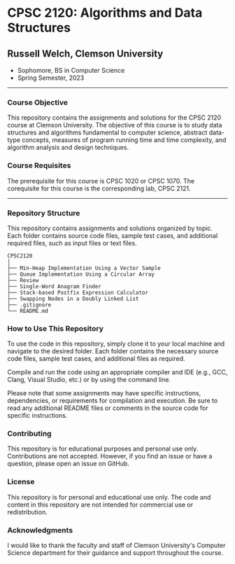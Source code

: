 # CPSC 2120: Algorithms and Data Structures

## Russell Welch, Clemson University

- Sophomore, BS in Computer Science
- Spring Semester, 2023

---

### Course Objective

This repository contains the assignments and solutions for the CPSC 2120 course at Clemson University. The objective of this course is to study data structures and algorithms fundamental to computer science, abstract data-type concepts, measures of program running time and time complexity, and algorithm analysis and design techniques.

### Course Requisites

The prerequisite for this course is CPSC 1020 or CPSC 1070. The corequisite for this course is the corresponding lab, CPSC 2121.

---

### Repository Structure

This repository contains assignments and solutions organized by topic. Each folder contains source code files, sample test cases, and additional required files, such as input files or text files.

```
CPSC2120
│
├── Min-Heap Implementation Using a Vector Sample
├── Queue Implementation Using a Circular Array
├── Review
├── Single-Word Anagram Finder
├── Stack-based Postfix Expression Calculator
├── Swapping Nodes in a Doubly Linked List
├── .gitignore
└── README.md
```

### How to Use This Repository

To use the code in this repository, simply clone it to your local machine and navigate to the desired folder. Each folder contains the necessary source code files, sample test cases, and additional files as required.

Compile and run the code using an appropriate compiler and IDE (e.g., GCC, Clang, Visual Studio, etc.) or by using the command line.

Please note that some assignments may have specific instructions, dependencies, or requirements for compilation and execution. Be sure to read any additional README files or comments in the source code for specific instructions.

### Contributing

This repository is for educational purposes and personal use only. Contributions are not accepted. However, if you find an issue or have a question, please open an issue on GitHub.

### License

This repository is for personal and educational use only. The code and content in this repository are not intended for commercial use or redistribution.

### Acknowledgments

I would like to thank the faculty and staff of Clemson University's Computer Science department for their guidance and support throughout the course.
